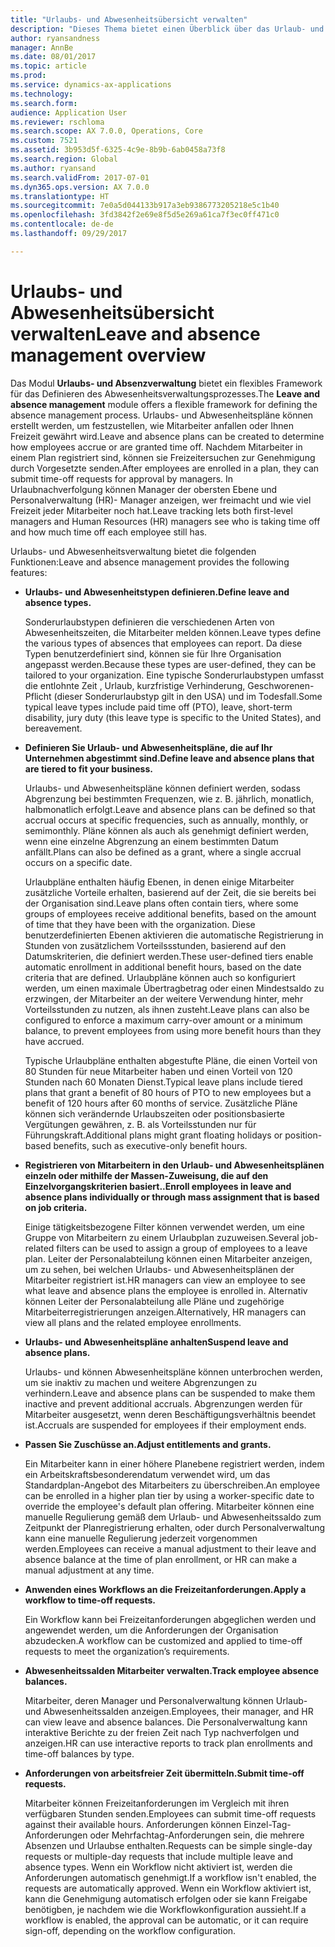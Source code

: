 ```yaml
---
title: "Urlaubs- und Abwesenheitsübersicht verwalten"
description: "Dieses Thema bietet einen Überblick über das Urlaub- und Abwesenheitsverwaltungsmoduls. Dieses Modul bietet ein flexibles Framework für das Definieren des Abwesenheitsverwaltungsprozesses. Urlaubs- und Abwesenheitspläne können erstellt werden, um festzustellen, wie Mitarbeiter anfallen oder Ihnen Freizeit gewährt wird."
author: ryansandness
manager: AnnBe
ms.date: 08/01/2017
ms.topic: article
ms.prod: 
ms.service: dynamics-ax-applications
ms.technology: 
ms.search.form: 
audience: Application User
ms.reviewer: rschloma
ms.search.scope: AX 7.0.0, Operations, Core
ms.custom: 7521
ms.assetid: 3b953d5f-6325-4c9e-8b9b-6ab0458a73f8
ms.search.region: Global
ms.author: ryansand
ms.search.validFrom: 2017-07-01
ms.dyn365.ops.version: AX 7.0.0
ms.translationtype: HT
ms.sourcegitcommit: 7e0a5d044133b917a3eb9386773205218e5c1b40
ms.openlocfilehash: 3fd3842f2e69e8f5d5e269a61ca7f3ec0ff471c0
ms.contentlocale: de-de
ms.lasthandoff: 09/29/2017

---
```

# <a name="leave-and-absence-management-overview"></a><span data-ttu-id="5fa80-105">Urlaubs- und Abwesenheitsübersicht verwalten</span><span class="sxs-lookup"><span data-stu-id="5fa80-105">Leave and absence management overview</span></span>

<span data-ttu-id="5fa80-106">Das Modul **Urlaubs- und Absenzverwaltung** bietet ein flexibles Framework für das Definieren des Abwesenheitsverwaltungsprozesses.</span><span class="sxs-lookup"><span data-stu-id="5fa80-106">The **Leave and absence management** module offers a flexible framework for defining the absence management process.</span></span> <span data-ttu-id="5fa80-107">Urlaubs- und Abwesenheitspläne können erstellt werden, um festzustellen, wie Mitarbeiter anfallen oder Ihnen Freizeit gewährt wird.</span><span class="sxs-lookup"><span data-stu-id="5fa80-107">Leave and absence plans can be created to determine how employees accrue or are granted time off.</span></span> <span data-ttu-id="5fa80-108">Nachdem Mitarbeiter in einem Plan registriert sind, können sie Freizeitersuchen zur Genehmigung durch  Vorgesetzte senden.</span><span class="sxs-lookup"><span data-stu-id="5fa80-108">After employees are enrolled in a plan, they can submit time-off requests for approval by managers.</span></span> <span data-ttu-id="5fa80-109">In Urlaubnachverfolgung können Manager der obersten Ebene und Personalverwaltung (HR)- Manager anzeigen, wer freimacht und wie viel Freizeit jeder Mitarbeiter noch hat.</span><span class="sxs-lookup"><span data-stu-id="5fa80-109">Leave tracking lets both first-level managers and Human Resources (HR) managers see who is taking time off and how much time off each employee still has.</span></span>  

<span data-ttu-id="5fa80-110">Urlaubs- und Abwesenheitsverwaltung bietet die folgenden Funktionen:</span><span class="sxs-lookup"><span data-stu-id="5fa80-110">Leave and absence management provides the following features:</span></span> 

- <span data-ttu-id="5fa80-111">**Urlaubs- und Abwesenheitstypen definieren.**</span><span class="sxs-lookup"><span data-stu-id="5fa80-111">**Define leave and absence types.**</span></span>

    <span data-ttu-id="5fa80-112">Sonderurlaubstypen definieren die verschiedenen Arten von Abwesenheitszeiten, die Mitarbeiter melden können.</span><span class="sxs-lookup"><span data-stu-id="5fa80-112">Leave types define the various types of absences that employees can report.</span></span> <span data-ttu-id="5fa80-113">Da diese Typen benutzerdefiniert sind, können sie für Ihre Organisation angepasst werden.</span><span class="sxs-lookup"><span data-stu-id="5fa80-113">Because these types are user-defined, they can be tailored to your organization.</span></span> <span data-ttu-id="5fa80-114">Eine typische Sonderurlaubstypen umfasst die entlohnte Zeit , Urlaub, kurzfristige Verhinderung, Geschworenen-Pflicht (dieser Sonderurlaubstyp gilt in den USA) und im Todesfall.</span><span class="sxs-lookup"><span data-stu-id="5fa80-114">Some typical leave types include paid time off (PTO), leave, short-term disability, jury duty (this leave type is specific to the United States), and bereavement.</span></span> 

- <span data-ttu-id="5fa80-115">**Definieren Sie Urlaub- und Abwesenheitspläne, die auf Ihr Unternehmen abgestimmt sind.**</span><span class="sxs-lookup"><span data-stu-id="5fa80-115">**Define leave and absence plans that are tiered to fit your business.**</span></span>

    <span data-ttu-id="5fa80-116">Urlaubs- und Abwesenheitspläne können definiert werden, sodass Abgrenzung bei bestimmten Frequenzen, wie z. B. jährlich, monatlich, halbmonatlich erfolgt.</span><span class="sxs-lookup"><span data-stu-id="5fa80-116">Leave and absence plans can be defined so that accrual occurs at specific frequencies, such as annually, monthly, or semimonthly.</span></span> <span data-ttu-id="5fa80-117">Pläne können als auch als genehmigt definiert werden, wenn eine einzelne Abgrenzung an einem bestimmten Datum anfällt.</span><span class="sxs-lookup"><span data-stu-id="5fa80-117">Plans can also be defined as a grant, where a single accrual occurs on a specific date.</span></span> 

    <span data-ttu-id="5fa80-118">Urlaubpläne enthalten häufig Ebenen, in denen einige Mitarbeiter zusätzliche Vorteile erhalten, basierend auf der Zeit, die sie bereits bei der Organisation sind.</span><span class="sxs-lookup"><span data-stu-id="5fa80-118">Leave plans often contain tiers, where some groups of employees receive additional benefits, based on the amount of time that they have been with the organization.</span></span> <span data-ttu-id="5fa80-119">Diese benutzerdefinierten Ebenen aktivieren die automatische Registrierung in Stunden von zusätzlichem Vorteilssstunden, basierend auf den Datumskriterien, die definiert werden.</span><span class="sxs-lookup"><span data-stu-id="5fa80-119">These user-defined tiers enable automatic enrollment in additional benefit hours, based on the date criteria that are defined.</span></span> <span data-ttu-id="5fa80-120">Urlaubpläne können auch so konfiguriert werden, um einen maximale Übertragbetrag oder einen Mindestsaldo zu erzwingen, der Mitarbeiter an der weitere Verwendung hinter, mehr Vorteilsstunden zu nutzen, als ihnen zusteht.</span><span class="sxs-lookup"><span data-stu-id="5fa80-120">Leave plans can also be configured to enforce a maximum carry-over amount or a minimum balance, to prevent employees from using more benefit hours than they have accrued.</span></span> 

    <span data-ttu-id="5fa80-121">Typische Urlaubpläne enthalten abgestufte Pläne, die einen Vorteil von 80 Stunden für neue Mitarbeiter haben und einen Vorteil von 120 Stunden nach 60 Monaten Dienst.</span><span class="sxs-lookup"><span data-stu-id="5fa80-121">Typical leave plans include tiered plans that grant a benefit of 80 hours of PTO to new employees but a benefit of 120 hours after 60 months of service.</span></span> <span data-ttu-id="5fa80-122">Zusätzliche Pläne können sich verändernde Urlaubszeiten oder positionsbasierte Vergütungen gewähren, z. B. als Vorteilsstunden nur für Führungskraft.</span><span class="sxs-lookup"><span data-stu-id="5fa80-122">Additional plans might grant floating holidays or position-based benefits, such as executive-only benefit hours.</span></span>

- <span data-ttu-id="5fa80-123">**Registrieren von Mitarbeitern in den Urlaub- und Abwesenheitsplänen einzeln oder mithilfe der Massen-Zuweisung, die auf den Einzelvorgangskriterien basiert..**</span><span class="sxs-lookup"><span data-stu-id="5fa80-123">**Enroll employees in leave and absence plans individually or through mass assignment that is based on job criteria.**</span></span>

    <span data-ttu-id="5fa80-124">Einige tätigkeitsbezogene Filter können verwendet werden, um eine Gruppe von Mitarbeitern zu einem Urlaubplan zuzuweisen.</span><span class="sxs-lookup"><span data-stu-id="5fa80-124">Several job-related filters can be used to assign a group of employees to a leave plan.</span></span> <span data-ttu-id="5fa80-125">Leiter der Personalabteilung können einen Mitarbeiter anzeigen, um zu sehen, bei welchen Urlaubs- und Abwesenheitsplänen der Mitarbeiter registriert ist.</span><span class="sxs-lookup"><span data-stu-id="5fa80-125">HR managers can view an employee to see what leave and absence plans the employee is enrolled in.</span></span> <span data-ttu-id="5fa80-126">Alternativ können Leiter der Personalabteilung alle Pläne und zugehörige Mitarbeiterregistrierungen anzeigen.</span><span class="sxs-lookup"><span data-stu-id="5fa80-126">Alternatively, HR managers can view all plans and the related employee enrollments.</span></span>

- <span data-ttu-id="5fa80-127">**Urlaubs- und Abwesenheitspläne anhalten**</span><span class="sxs-lookup"><span data-stu-id="5fa80-127">**Suspend leave and absence plans.**</span></span>

    <span data-ttu-id="5fa80-128">Urlaubs- und können Abwesenheitspläne können unterbrochen werden, um sie inaktiv zu machen und weitere Abgrenzungen zu verhindern.</span><span class="sxs-lookup"><span data-stu-id="5fa80-128">Leave and absence plans can be suspended to make them inactive and prevent additional accruals.</span></span> <span data-ttu-id="5fa80-129">Abgrenzungen werden für Mitarbeiter ausgesetzt, wenn deren Beschäftigungsverhältnis beendet ist.</span><span class="sxs-lookup"><span data-stu-id="5fa80-129">Accruals are suspended for employees if their employment ends.</span></span>  

- <span data-ttu-id="5fa80-130">**Passen Sie Zuschüsse an.**</span><span class="sxs-lookup"><span data-stu-id="5fa80-130">**Adjust entitlements and grants.**</span></span>

    <span data-ttu-id="5fa80-131">Ein Mitarbeiter kann in einer höhere Planebene registriert werden, indem ein Arbeitskraftsbesonderendatum verwendet wird, um das Standardplan-Angebot des Mitarbeiters zu überschreiben.</span><span class="sxs-lookup"><span data-stu-id="5fa80-131">An employee can be enrolled in a higher plan tier by using a worker-specific date to override the employee's default plan offering.</span></span> <span data-ttu-id="5fa80-132">Mitarbeiter können eine manuelle Regulierung gemäß dem Urlaub- und Abwesenheitssaldo zum Zeitpunkt der Planregistrierung erhalten, oder durch Personalverwaltung kann eine manuelle Regulierung jederzeit vorgenommen werden.</span><span class="sxs-lookup"><span data-stu-id="5fa80-132">Employees can receive a manual adjustment to their leave and absence balance at the time of plan enrollment, or HR can make a manual adjustment at any time.</span></span> 

- <span data-ttu-id="5fa80-133">**Anwenden eines Workflows an die Freizeitanforderungen.**</span><span class="sxs-lookup"><span data-stu-id="5fa80-133">**Apply a workflow to time-off requests.**</span></span>

     <span data-ttu-id="5fa80-134">Ein Workflow kann bei Freizeitanforderungen abgeglichen werden und angewendet werden, um die Anforderungen der Organisation abzudecken.</span><span class="sxs-lookup"><span data-stu-id="5fa80-134">A workflow can be customized and applied to time-off requests to meet the organization’s requirements.</span></span>  

- <span data-ttu-id="5fa80-135">**Abwesenheitssalden Mitarbeiter verwalten.**</span><span class="sxs-lookup"><span data-stu-id="5fa80-135">**Track employee absence balances.**</span></span>

    <span data-ttu-id="5fa80-136">Mitarbeiter, deren Manager und Personalverwaltung können Urlaub- und Abwesenheitssalden anzeigen.</span><span class="sxs-lookup"><span data-stu-id="5fa80-136">Employees, their manager, and HR can view leave and absence balances.</span></span> <span data-ttu-id="5fa80-137">Die Personalverwaltung kann interaktive Berichte zu der freien Zeit nach Typ nachverfolgen und anzeigen.</span><span class="sxs-lookup"><span data-stu-id="5fa80-137">HR can use interactive reports to track plan enrollments and time-off balances by type.</span></span> 

- <span data-ttu-id="5fa80-138">**Anforderungen von arbeitsfreier Zeit übermitteln.**</span><span class="sxs-lookup"><span data-stu-id="5fa80-138">**Submit time-off requests.**</span></span>

    <span data-ttu-id="5fa80-139">Mitarbeiter können Freizeitanforderungen im Vergleich mit ihren verfügbaren Stunden senden.</span><span class="sxs-lookup"><span data-stu-id="5fa80-139">Employees can submit time-off requests against their available hours.</span></span> <span data-ttu-id="5fa80-140">Anforderungen können Einzel-Tag-Anforderungen oder Mehrfachtag-Anforderungen sein, die mehrere Absenzen und Urlaubse enthalten.</span><span class="sxs-lookup"><span data-stu-id="5fa80-140">Requests can be simple single-day requests or multiple-day requests that include multiple leave and absence types.</span></span> <span data-ttu-id="5fa80-141">Wenn ein Workflow nicht aktiviert ist, werden die Anforderungen automatisch genehmigt.</span><span class="sxs-lookup"><span data-stu-id="5fa80-141">If a workflow isn't enabled, the requests are automatically approved.</span></span> <span data-ttu-id="5fa80-142">Wenn ein Workflow aktiviert ist, kann die Genehmigung automatisch erfolgen oder sie kann Freigabe benötigben, je nachdem wie die Workflowkonfiguration aussieht.</span><span class="sxs-lookup"><span data-stu-id="5fa80-142">If a workflow is enabled, the approval can be automatic, or it can require sign-off, depending on the workflow configuration.</span></span>


